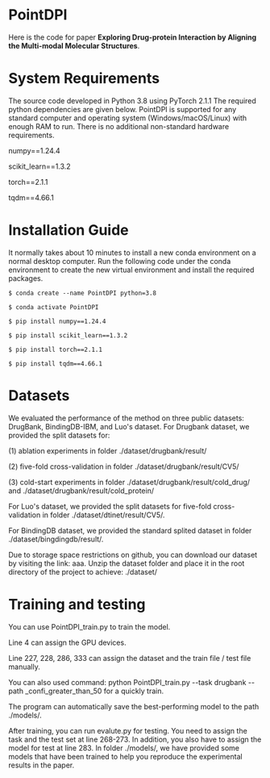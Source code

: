 # PointDPI
Here is the code for paper **Exploring Drug-protein Interaction by Aligning the Multi-modal Molecular Structures**. 

# System Requirements
The source code developed in Python 3.8 using PyTorch 2.1.1 The required python dependencies are given below. PointDPI is supported for any standard computer and operating system (Windows/macOS/Linux) with enough RAM to run. There is no additional non-standard hardware requirements.

numpy==1.24.4

scikit_learn==1.3.2

torch==2.1.1

tqdm==4.66.1

# Installation Guide
It normally takes about 10 minutes to install a new conda environment on a normal desktop computer. Run the following code under the conda environment to create the new virtual environment and install the required packages.
    
    $ conda create --name PointDPI python=3.8
    
    $ conda activate PointDPI

    $ pip install numpy==1.24.4
    
    $ pip install scikit_learn==1.3.2
    
    $ pip install torch==2.1.1
    
    $ pip install tqdm==4.66.1

# Datasets
We evaluated the performance of the method on three public datasets: DrugBank, BindingDB-IBM, and Luo's dataset.
For Drugbank dataset, we provided the split datasets for:

(1) ablation experiments in folder ./dataset/drugbank/result/

(2) five-fold cross-validation in folder ./dataset/drugbank/result/CV5/

(3) cold-start experiments in folder ./dataset/drugbank/result/cold_drug/ and ./dataset/drugbank/result/cold_protein/

For Luo's dataset, we provided the split datasets for five-fold cross-validation in folder ./dataset/dtinet/result/CV5/.

For BindingDB dataset, we provided the standard splited dataset in folder ./dataset/bingdingdb/result/.

Due to storage space restrictions on github, you can download our dataset by visiting the link: aaa.
Unzip the dataset folder and place it in the root directory of the project to achieve: ./dataset/

# Training and testing
You can use PointDPI_train.py to train the model. 

Line 4 can assign the GPU devices. 

Line 227, 228, 286, 333 can assign the dataset and the train file / test file manually.

You can also used command:  python PointDPI_train.py --task drugbank --path _confi_greater_than_50 for a quickly train.

The program can automatically save the best-performing model to the path ./models/.

After training, you can run evalute.py for testing. You need to assign the task and the test set at line 268-273. In addition, you also have to assign the model for test at line 283. In folder ./models/, we have provided some models that have been trained to help you reproduce the experimental results in the paper.
